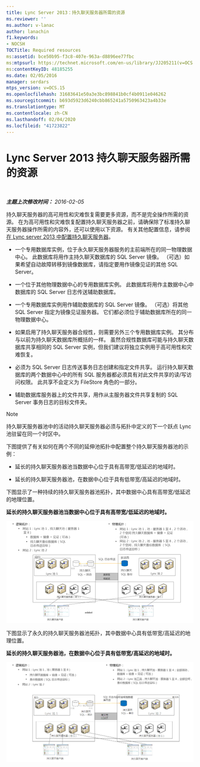 ```yaml
---
title: Lync Server 2013：持久聊天服务器所需的资源
ms.reviewer: ''
ms.author: v-lanac
author: lanachin
f1.keywords:
- NOCSH
TOCTitle: Required resources
ms:assetid: bce50b95-f3c8-407e-963a-d8896ee77fbc
ms:mtpsurl: https://technet.microsoft.com/en-us/library/JJ205211(v=OCS.15)
ms:contentKeyID: 48185255
ms.date: 02/05/2016
manager: serdars
mtps_version: v=OCS.15
ms.openlocfilehash: 31683641e50a3e3bc898841b0cf4b0911e046262
ms.sourcegitcommit: b693d5923d6240cbb865241a5750963423a4b33e
ms.translationtype: MT
ms.contentlocale: zh-CN
ms.lasthandoff: 02/04/2020
ms.locfileid: "41723822"
---
```

<div data-xmlns="http://www.w3.org/1999/xhtml">

<div class="topic" data-xmlns="http://www.w3.org/1999/xhtml" data-msxsl="urn:schemas-microsoft-com:xslt" data-cs="http://msdn.microsoft.com/en-us/">

<div data-asp="http://msdn2.microsoft.com/asp">

# <a name="required-resources-for-persistent-chat-server-in-lync-server-2013"></a>Lync Server 2013 持久聊天服务器所需的资源

</div>

<div id="mainSection">

<div id="mainBody">

<span> </span>

_**主题上次修改时间：** 2016-02-05_

持久聊天服务器的高可用性和灾难恢复需要更多资源，而不是完全操作所需的资源。 在为高可用性和灾难恢复配置持久聊天服务器之前，请确保除了标准持久聊天服务器操作所需的内容外，还可以使用以下资源。 有关其他配置信息，请参阅[在 Lync server 2013 中配置持久聊天服务器](lync-server-2013-configuring-persistent-chat-server.md)。

  - 一个专用数据库实例，位于永久聊天服务器服务的主前端所在的同一物理数据中心。 此数据库将用作主持久聊天数据库的 SQL Server 镜像。 （可选）如果希望自动故障转移到镜像数据库，请指定要用作镜像见证的其他 SQL Server。

  - 一个位于其他物理数据中心的专用数据库实例。 此数据库将用作主数据中心中数据库的 SQL Server 日志传送辅助数据库。

  - 一个专用数据库实例用作辅助数据库的 SQL Server 镜像。 （可选）将其他 SQL Server 指定为镜像见证服务器。 它们都必须位于辅助数据库所在的同一物理数据中心。

  - 如果启用了持久聊天服务器合规性，则需要另外三个专用数据库实例。 其分布与以前为持久聊天数据库所概括的一样。 虽然合规性数据库可能与持久聊天数据库共享相同的 SQL Server 实例，但我们建议将独立实例用于高可用性和灾难恢复。

  - 必须为 SQL Server 日志传送事务日志创建和指定文件共享。 运行持久聊天数据库的两个数据中心中的所有 SQL 服务器都必须具有对此文件共享的读/写访问权限。 此共享不会定义为 FileStore 角色的一部分。

  - 辅助数据库服务器上的文件共享，用作从主服务器文件共享复制的 SQL Server 事务日志的目标文件夹。

<div>


> [!NOTE]  
> 持久聊天服务器池中的活动持久聊天服务器必须与拓扑中定义的下一个跃点 Lync 池驻留在同一个时区中。



</div>

下图提供了有关如何在两个不同的延伸池拓扑中配置整个持久聊天服务器池的示例：

  - 延长的持久聊天服务器池当数据中心位于具有高带宽/低延迟的地域时。

  - 延长的持久聊天服务器池，在数据中心位于具有低带宽/高延迟的地域时。

下图显示了一种持续的持久聊天服务器池拓扑，其中数据中心具有高带宽/低延迟的地理位置。

**延长的持久聊天服务器池当数据中心位于具有高带宽/低延迟的地域时。**

![持久聊天服务器池 HBW 配置测试](images/JJ205211.55d10910-c824-41e6-bed2-08d13a2abd65(OCS.15).jpg "持久聊天服务器池 HBW 配置测试")

下图显示了永久的持久聊天服务器池拓扑，其中数据中心具有低带宽/高延迟的地理位置。

**延长的持久聊天服务器池，在数据中心位于具有低带宽/高延迟的地域时。**

![持久聊天服务器池 LBW 配置测试](images/JJ205211.586b0a3a-3767-4991-944f-ee54389512aa(OCS.15).jpg "持久聊天服务器池 LBW 配置测试")

</div>

<span> </span>

</div>

</div>

</div>

